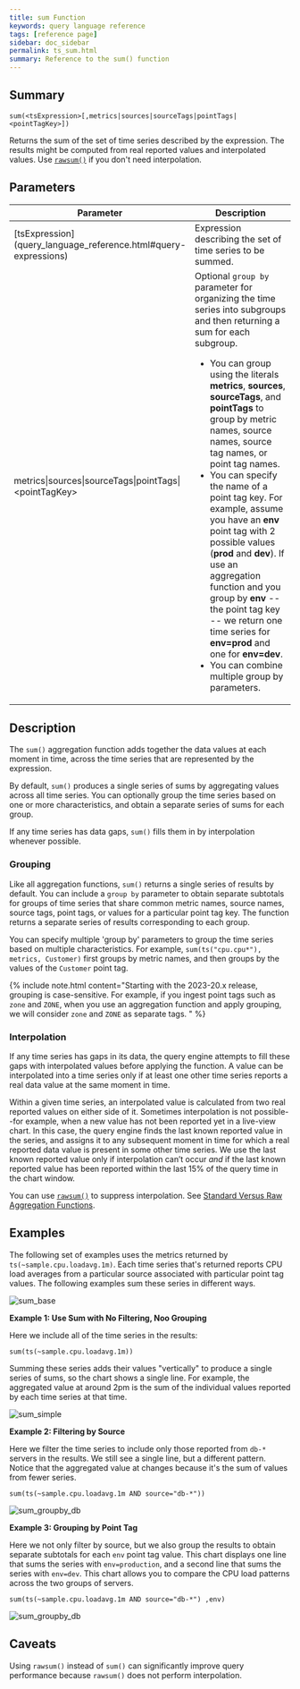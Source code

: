 ```yaml
---
title: sum Function
keywords: query language reference
tags: [reference page]
sidebar: doc_sidebar
permalink: ts_sum.html
summary: Reference to the sum() function
---
```

## Summary
```
sum(<tsExpression>[,metrics|sources|sourceTags|pointTags|<pointTagKey>])
```
Returns the sum of the set of time series described by the expression.
The results might be computed from real reported values and interpolated values.
Use [`rawsum()`](ts_rawsum.html) if you don't need interpolation.

## Parameters
<table>
<tbody>
<thead>
<tr><th width="30%">Parameter</th><th width="70%">Description</th></tr>
</thead>
<tr>
<td markdown="span"> [tsExpression](query_language_reference.html#query-expressions)</td>
<td>Expression describing the set of time series to be summed. </td></tr>
<tr>
<td>metrics&vert;sources&vert;sourceTags&vert;pointTags&vert;&lt;pointTagKey&gt;</td>
<td>Optional <code>group by</code> parameter for organizing the time series into subgroups and then returning a sum for each subgroup.
<ul><li>
You can group using the literals <strong>metrics</strong>, <strong>sources</strong>, <strong>sourceTags</strong>, and <strong>pointTags</strong> to group by metric names, source names, source tag names, or point tag names. </li>
<li>You can specify the name of a point tag key. For example, assume you have an <strong>env</strong> point tag with 2 possible values (<strong>prod</strong> and <strong>dev</strong>). If use an aggregation function and you group by <strong>env</strong> -- the point tag key -- we return one time series for <strong>env=prod</strong> and one for <strong>env=dev</strong>.</li>
<li>You can combine multiple group by parameters.  </li></ul></td>
</tr>
</tbody>
</table>


## Description

The `sum()` aggregation function adds together the data values at each moment in time, across the time series that are represented by the expression.

By default, `sum()` produces a single series of sums by aggregating values across all time series. You can optionally group the time series based on one or more characteristics, and obtain a separate series of sums for each group.

If any time series has data gaps, `sum()` fills them in by interpolation whenever possible.


### Grouping

Like all aggregation functions, `sum()` returns a single series of results by default.  You can include a `group by` parameter to obtain separate subtotals for groups of time series that share common metric names, source names, source tags, point tags, or values for a particular point tag key.
The function returns a separate series of results corresponding to each group.

You can specify multiple 'group by' parameters to group the time series based on multiple characteristics. For example, `sum(ts("cpu.cpu*"), metrics, Customer)` first groups by metric names, and then groups by the values of the `Customer` point tag.

{% include note.html content="Starting with the 2023-20.x release, grouping is case-sensitive. For example, if you ingest point tags such as `zone` and `ZONE`, when you use an aggregation function and apply grouping, we will consider `zone` and `ZONE` as separate tags. " %}

### Interpolation

If any time series has gaps in its data, the query engine attempts to fill these gaps with interpolated values before applying the function.
A value can be interpolated into a time series only if at least one other time series reports a real data value at the same moment in time.

Within a given time series, an interpolated value is calculated from two real reported values on either side of it.
Sometimes interpolation is not possible--for example, when a new value has not been reported yet in a live-view chart.
In this case, the query engine finds the last known reported value in the series, and assigns it to any subsequent moment in time for which a real reported data value is present in some other time series. We use the last known reported value only if interpolation can’t occur _and_ if the last known reported value has been reported within the last 15% of the query time in the chart window.

You can use [`rawsum()`](ts_rawsum.html) to suppress interpolation.  See [Standard Versus Raw Aggregation Functions](query_language_aggregate_functions.html).


## Examples

The following set of examples uses the metrics returned by `ts(~sample.cpu.loadavg.1m)`. Each time series that's returned reports CPU load averages from a particular source associated with particular point tag values.
The following examples sum these series in different ways.

![sum_base](images/ts_sum_base.png)


**Example 1: Use Sum with No Filtering, Noo Grouping**

Here we include all of the time series in the results:

```sum(ts(~sample.cpu.loadavg.1m))```

Summing these series adds their values "vertically" to produce a single series of sums, so the chart shows a single line. For example, the aggregated value at around 2pm is the sum of the individual values reported by each time series at that time.

![sum_simple](images/ts_sum.png)


**Example 2: Filtering by Source**

Here we filter the time series to include only those reported from `db-*` servers in the results. We still see a single line, but a different pattern. Notice that the aggregated value at changes because it's the sum of values from fewer series.

`sum(ts(~sample.cpu.loadavg.1m AND source="db-*"))`

![sum_groupby_db](images/ts_sum_filter.png)

**Example 3: Grouping by Point Tag**

Here we not only filter by source, but we also group the results to obtain separate subtotals for each `env` point tag value. This chart displays one line that sums the series with `env=production`, and a second line that sums the series with `env=dev`. This chart allows you to compare the CPU load patterns across the two groups of servers.

`sum(ts(~sample.cpu.loadavg.1m AND source="db-*") ,env)`

![sum_groupby_db](images/ts_sum_filter_group.png)




## Caveats

Using `rawsum()` instead of `sum()` can significantly improve query performance because `rawsum()` does not perform interpolation.
